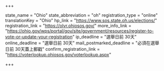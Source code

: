 +++

state_name = "Ohio"
state_abbreviation = "oh"
registration_type = "online"
translationKey = "Ohio"
hp_link = "https://www.sos.state.oh.us/elections/"
registration_link = "https://olvr.ohiosos.gov/"
more_info_link = "https://ohio.gov/wps/portal/gov/site/government/resources/register-to-vote-or-update-your-registration"
ip_deadline = "選舉日前 30天"
online_deadline = "選舉日前 30天"
mail_postmarked_deadline = "必須在選舉日前 30天蓋上郵戳"
confirm_registration_link = "https://voterlookup.ohiosos.gov/voterlookup.aspx"

+++